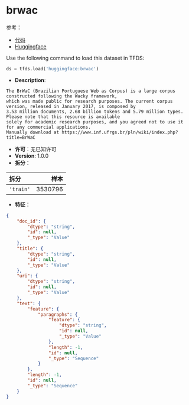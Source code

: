 # brwac

参考：

- [代码](https://github.com/huggingface/datasets/blob/master/datasets/brwac)
- [Huggingface](https://huggingface.co/datasets/brwac)

Use the following command to load this dataset in TFDS:

```python
ds = tfds.load('huggingface:brwac')
```

- **Description**:

```
The BrWaC (Brazilian Portuguese Web as Corpus) is a large corpus constructed following the Wacky framework,
which was made public for research purposes. The current corpus version, released in January 2017, is composed by
3.53 million documents, 2.68 billion tokens and 5.79 million types. Please note that this resource is available
solely for academic research purposes, and you agreed not to use it for any commercial applications.
Manually download at https://www.inf.ufrgs.br/pln/wiki/index.php?title=BrWaC
```

- **许可**：无已知许可
- **Version**: 1.0.0
- **拆分**：

拆分 | 样本
:-- | --:
`'train'` | 3530796

- **特征**：

```json
{
    "doc_id": {
        "dtype": "string",
        "id": null,
        "_type": "Value"
    },
    "title": {
        "dtype": "string",
        "id": null,
        "_type": "Value"
    },
    "uri": {
        "dtype": "string",
        "id": null,
        "_type": "Value"
    },
    "text": {
        "feature": {
            "paragraphs": {
                "feature": {
                    "dtype": "string",
                    "id": null,
                    "_type": "Value"
                },
                "length": -1,
                "id": null,
                "_type": "Sequence"
            }
        },
        "length": -1,
        "id": null,
        "_type": "Sequence"
    }
}
```
